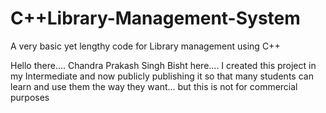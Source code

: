 # C++Library-Management-System
A very basic yet lengthy code for Library management using C++


Hello there....
Chandra Prakash Singh Bisht here....
I created this project in my Intermediate and now publicly publishing it
so that many students can learn and use them the way they want...
but this is not for commercial purposes
